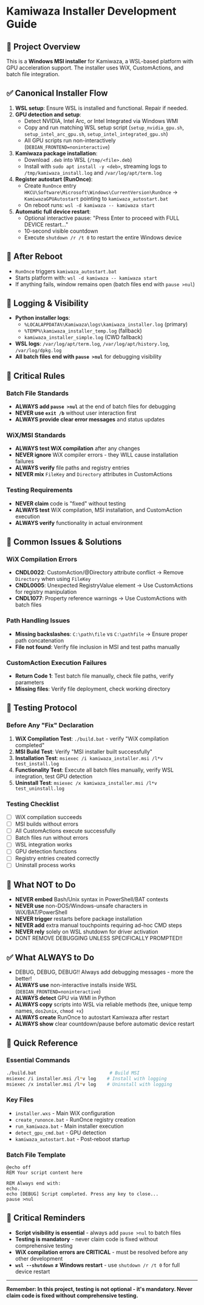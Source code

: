 # Kamiwaza Installer Development Guide

## 🎯 Project Overview
This is a **Windows MSI installer** for Kamiwaza, a WSL-based platform with GPU acceleration support. The installer uses WiX, CustomActions, and batch file integration.

## ✅ Canonical Installer Flow
1. **WSL setup**: Ensure WSL is installed and functional. Repair if needed.
2. **GPU detection and setup**:
   - Detect NVIDIA, Intel Arc, or Intel Integrated via Windows WMI
   - Copy and run matching WSL setup script (`setup_nvidia_gpu.sh`, `setup_intel_arc_gpu.sh`, `setup_intel_integrated_gpu.sh`)
   - All GPU scripts run non-interactively (`DEBIAN_FRONTEND=noninteractive`)
3. **Kamiwaza package installation**:
   - Download `.deb` into WSL (`/tmp/<file>.deb`)
   - Install with `sudo apt install -y <deb>`, streaming logs to `/tmp/kamiwaza_install.log` and `/var/log/apt/term.log`
4. **Register autostart (RunOnce)**:
   - Create `RunOnce` entry `HKCU\Software\Microsoft\Windows\CurrentVersion\RunOnce` → `KamiwazaGPUAutostart` pointing to `kamiwaza_autostart.bat`
   - On reboot runs: `wsl -d kamiwaza -- kamiwaza start`
5. **Automatic full device restart**:
   - Optional interactive pause: "Press Enter to proceed with FULL DEVICE restart…"
   - 10-second visible countdown
   - Execute `shutdown /r /t 0` to restart the entire Windows device

## 🔁 After Reboot
- `RunOnce` triggers `kamiwaza_autostart.bat`
- Starts platform with: `wsl -d kamiwaza -- kamiwaza start`
- If anything fails, window remains open (batch files end with `pause >nul`)

## 🧾 Logging & Visibility
- **Python installer logs**:
  - `%LOCALAPPDATA%\Kamiwaza\logs\kamiwaza_installer.log` (primary)
  - `%TEMP%\kamiwaza_installer_temp.log` (fallback)
  - `kamiwaza_installer_simple.log` (CWD fallback)
- **WSL logs**: `/var/log/apt/term.log`, `/var/log/apt/history.log`, `/var/log/dpkg.log`
- **All batch files end with `pause >nul`** for debugging visibility

## 🚨 Critical Rules

### Batch File Standards
- **ALWAYS add `pause >nul`** at the end of batch files for debugging
- **NEVER use `exit /b`** without user interaction first
- **ALWAYS provide clear error messages** and status updates

### WiX/MSI Standards
- **ALWAYS test WiX compilation** after any changes
- **NEVER ignore** WiX compiler errors - they WILL cause installation failures
- **ALWAYS verify** file paths and registry entries
- **NEVER mix** `FileKey` and `Directory` attributes in CustomActions

### Testing Requirements
- **NEVER claim** code is "fixed" without testing
- **ALWAYS test** WiX compilation, MSI installation, and CustomAction execution
- **ALWAYS verify** functionality in actual environment

## 🔧 Common Issues & Solutions

### WiX Compilation Errors
- **CNDL0022**: CustomAction/@Directory attribute conflict → Remove `Directory` when using `FileKey`
- **CNDL0005**: Unexpected RegistryValue element → Use CustomActions for registry manipulation
- **CNDL1077**: Property reference warnings → Use CustomActions with batch files

### Path Handling Issues
- **Missing backslashes**: `C:\path\file` vs `C:\pathfile` → Ensure proper path concatenation
- **File not found**: Verify file inclusion in MSI and test paths manually

### CustomAction Execution Failures
- **Return Code 1**: Test batch file manually, check file paths, verify parameters
- **Missing files**: Verify file deployment, check working directory

## 🧪 Testing Protocol

### Before Any "Fix" Declaration
1. **WiX Compilation Test**: `./build.bat` - verify "WiX compilation completed"
2. **MSI Build Test**: Verify "MSI installer built successfully"
3. **Installation Test**: `msiexec /i kamiwaza_installer.msi /l*v test_install.log`
4. **Functionality Test**: Execute all batch files manually, verify WSL integration, test GPU detection
5. **Uninstall Test**: `msiexec /x kamiwaza_installer.msi /l*v test_uninstall.log`

### Testing Checklist
- [ ] WiX compilation succeeds
- [ ] MSI builds without errors
- [ ] All CustomActions execute successfully
- [ ] Batch files run without errors
- [ ] WSL integration works
- [ ] GPU detection functions
- [ ] Registry entries created correctly
- [ ] Uninstall process works

## 🚫 What NOT to Do
- **NEVER embed** Bash/Unix syntax in PowerShell/BAT contexts
- **NEVER use** non-DOS/Windows-unsafe characters in WiX/BAT/PowerShell
- **NEVER trigger** restarts before package installation
- **NEVER add** extra manual touchpoints requiring ad-hoc CMD steps
- **NEVER rely** solely on WSL shutdown for driver activation
- DONT REMOVE DEBUGGING UNLESS SPECIFICALLY PROMPTED!!

## ✅ What ALWAYS to Do
- DEBUG, DEBUG, DEBUG!! Always add debugging messages - more the better! 
- **ALWAYS use** non-interactive installs inside WSL (`DEBIAN_FRONTEND=noninteractive`)
- **ALWAYS detect** GPU via WMI in Python
- **ALWAYS copy** scripts into WSL via reliable methods (tee, unique temp names, `dos2unix`, `chmod +x`)
- **ALWAYS create** RunOnce to autostart Kamiwaza after restart
- **ALWAYS show** clear countdown/pause before automatic device restart

## 📝 Quick Reference

### Essential Commands
```bash
./build.bat                           # Build MSI
msiexec /i installer.msi /l*v log    # Install with logging
msiexec /x installer.msi /l*v log    # Uninstall with logging
```

### Key Files
- `installer.wxs` - Main WiX configuration
- `create_runonce.bat` - RunOnce registry creation
- `run_kamiwaza.bat` - Main installer execution
- `detect_gpu_cmd.bat` - GPU detection
- `kamiwaza_autostart.bat` - Post-reboot startup

### Batch File Template
```batch
@echo off
REM Your script content here

REM Always end with:
echo.
echo [DEBUG] Script completed. Press any key to close...
pause >nul
```

## 🚨 Critical Reminders
- **Script visibility is essential** - always add `pause >nul` to batch files
- **Testing is mandatory** - never claim code is fixed without comprehensive testing
- **WiX compilation errors are CRITICAL** - must be resolved before any other development
- **`wsl --shutdown` ≠ Windows restart** - use `shutdown /r /t 0` for full device restart

---

**Remember: In this project, testing is not optional - it's mandatory. Never claim code is fixed without comprehensive testing.**